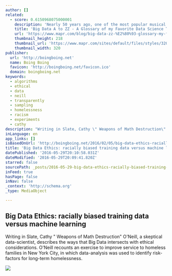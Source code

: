 ```yaml
---
author: []
related:
  - score: 0.6150968075000001
    description: 'Nearly 50 years ago, one of the most popular musical movies of all time was released (" The Sound of Music"). Perhaps the most memorable song from that production is " My Favorite Things ".'
    title: 'Big Data A to ZZ - A Glossary of my Favorite Data Science Things | MapR'
    url: 'https://www.mapr.com/blog/big-data-zz-%E2%80%93-glossary-my-favorite-data-science-things'
    thumbnail_height: 218
    thumbnail_url: 'https://www.mapr.com/sites/default/files/styles/320x218/public/letters-a-z.jpg?itok=oSdq66hC'
    thumbnail_width: 320
publisher:
  url: 'http://boingboing.net'
  name: Boing Boing
  favicon: 'http://boingboing.net/favicon.ico'
  domain: boingboing.net
keywords:
  - algorithms
  - ethical
  - data
  - neill
  - transparently
  - sampling
  - homelessness
  - racism
  - experiments
  - cathy
description: "Writing in Slate, Cathy \" Weapons of Math Destruction\" O'Neill, a skeptical data-scientist, describes the ways that Big Data intersects with ethical considerations. O'Neill recounts an exercise to improve service to homeless families in New York City, in which data-analysis was used to identify risk-factors for long-term homelessness."
inLanguage: en
app_links: []
isBasedOnUrl: 'http://boingboing.net/2016/02/05/big-data-ethics-racially-bias.html'
title: 'Big Data Ethics: racially biased training data versus machine learning'
datePublished: '2016-05-29T20:10:58.031Z'
dateModified: '2016-05-29T20:09:41.820Z'
starred: false
sourcePath: _posts/2016-05-29-big-data-ethics-racially-biased-training-data-versus-machin.md
inFeed: true
hasPage: false
inNav: false
_context: 'http://schema.org'
_type: MediaObject

---
```

<article style=""><h1>Big Data Ethics: racially biased training data versus machine learning</h1><p>Writing in Slate, Cathy " Weapons of Math Destruction" O'Neill, a skeptical data-scientist, describes the ways that Big Data intersects with ethical considerations. O'Neill recounts an exercise to improve service to homeless families in New York City, in which data-analysis was used to identify risk-factors for long-term homelessness.</p><img src="http://media.boingboing.net/wp-content/uploads/2016/02/Cluster_sampling-1.png" /></article>